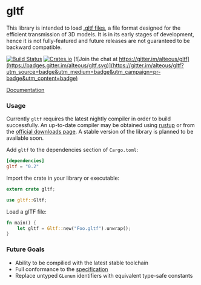 # gltf

This library is intended to load [.gltf files](https://www.khronos.org/gltf), a file format designed for the efficient transmission of 3D models. It is in its early stages of development, hence it is not fully-featured and future releases are not guaranteed to be backward compatible.

[![Build Status](https://travis-ci.org/Alteous/gltf.svg?branch=master)](https://travis-ci.org/Alteous/gltf)
[![Crates.io](https://img.shields.io/crates/v/gltf.svg)](https://crates.io/crates/gltf)
[![Join the chat at https://gitter.im/alteous/gltf](https://badges.gitter.im/alteous/gltf.svg)](https://gitter.im/alteous/gltf?utm_source=badge&utm_medium=badge&utm_campaign=pr-badge&utm_content=badge)

[Documentation](https://docs.rs/gltf)

### Usage

Currently `gltf` requires the latest nightly compiler in order to build successfully. An up-to-date compiler may be obtained using [rustup](https://www.rustup.rs/) or from the [official downloads page](https://www.rust-lang.org/en-US/downloads.html). A stable version of the library is planned to be available soon.

Add `gltf` to the dependencies section of `Cargo.toml`:

```toml
[dependencies]
gltf = "0.2"
```

Import the crate in your library or executable:

```rust
extern crate gltf;

use gltf::Gltf;
```

Load a glTF file:

```rust
fn main() {
    let gltf = Gltf::new("Foo.gltf").unwrap();
}
```

### Future Goals

 * Ability to be compilied with the latest stable toolchain
 * Full conformance to the [specification](https://github.com/KhronosGroup/glTF/blob/master/specification/README.md)
 * Replace untyped `GLenum` identifiers with equivalent type-safe constants

